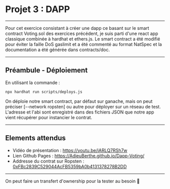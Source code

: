 # Projet 3 : DAPP
---

Pour cet exercice consistant à créer une dapp ce basant sur le smart contract Voting.sol des exercices précédent, je suis parti d'une react app classique combinée à hardhat et ethers.js. Le smart contract a été modifié pour éviter la faille DoS gaslimit et a été commenté au format NatSpec et la documentation a été générée dans contracts/doc.

---

## Préambule - Déploiement

En utilisant la commande :
```
npx hardhat run scripts/deploys.js
````
On déploie notre smart contract, par défaut sur ganache, mais on peut préciser [--network ropsten] ou autre pour déployer sur un réseau de test. L'adresse et l'abi sont enregistré dans des fichiers JSON que notre app vient récupérer pour instancier le contrat.

---

## Elements attendus

- Vidéo de présentation : https://youtu.be/iARLQ7RSh7w
- Lien Github Pages : https://AdieuBerthe.github.io/Dapp-Voting/
- Addresse du contrat sur Ropsten : [0xFBc2839C529044AcFB5359bA0b4131378278B2DD](https://ropsten.etherscan.io/address/0xFBc2839C529044AcFB5359bA0b4131378278B2DD)

---

On peut faire un transfert d'ownership pour la tester au besoin 🤘
